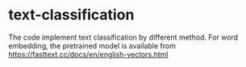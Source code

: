 # text-classification
The code implement text classification by different method. 
For word embedding, the pretrained model is available from https://fasttext.cc/docs/en/english-vectors.html
